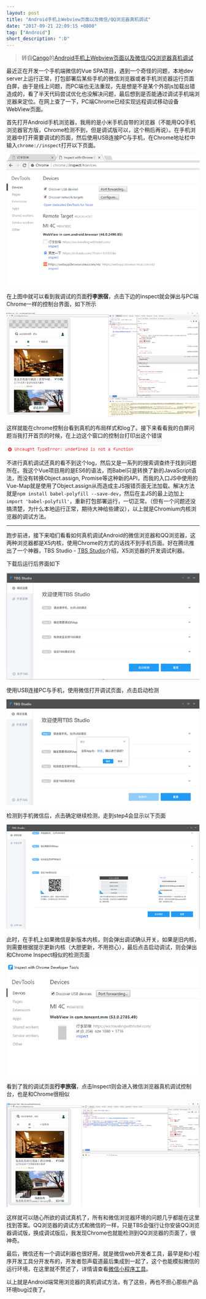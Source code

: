 ```yaml
---
layout: post
title: "Android手机上Webview页面以及微信/QQ浏览器真机调试"
date: "2017-09-21 22:09:15 +0800"
tag: ["Android"]
short_description: ":D"
---
```


> 转自[Cango](http://www.jianshu.com/u/84bd2b65f0c5)的[Android手机上Webview页面以及微信/QQ浏览器真机调试](http://www.jianshu.com/p/a06b5b8dc6b2)

最近正在开发一个手机端微信的Vue SPA项目，遇到一个奇怪的问题，本地dev server上运行正常，打包部署后某些手机的微信浏览器或者手机浏览器运行页面白屏，由于是线上问题，而PC端也无法重现，先是想是不是某个外部js加载出错造成的，看了半天代码尝试优化也没解决问题，最后想到是否能通过调试手机端浏览器来定位。在网上查了一下，PC端Chrome已经实现远程调试移动设备WebView页面。

首先打开Android手机浏览器，我用的是小米手机自带的浏览器（不能用QQ手机浏览器官方版，Chrome检测不到，但是调试版可以，这个稍后再说）。在手机浏览器中打开需要调试的页面，然后使用USB连接PC与手机，在Chrome地址栏中输入`chrome://inspect`打开以下页面。

![](/images/2017-09-21-android-webview-debug/chrome-inspect.png)

在上图中就可以看到我调试的页面**行李旅宿**，点击下边的inspect就会弹出与PC端Chrome一样的控制台界面，如下所示

![](/images/2017-09-21-android-webview-debug/webview-dev.png)

这样就能在chrome控制台看到真机的布局样式和log了。接下来看看我的白屏问题当我打开首页的时候，在上边这个窗口的控制台打印出这个错误

![](/images/2017-09-21-android-webview-debug/console-error.png)

不进行真机调试还真的看不到这个log，然后又是一系列的搜索调查终于找到问题所在。我这个Vue项目用的是ES6的语法，而Babel只是转换了新的JavaScript语法，而没有转换Object.assign, Promise等这种新的API，而我的入口JS中使用的Vue-Map就是使用了Object.assign从而造成主JS报错页面无法加载。解决方法就是`npm install babel-polyfill --save-dev`，然后在主JS的最上边加上`import 'babel-polyfill'`，重新打包部署运行，一切正常。（但有一个问题还没搞清楚，为什么本地运行正常，期待大神给些建议），以上就是Chromium内核浏览器的调试方法。

---

跑步前进，接下来咱们看看如何真机调试Android的微信浏览器和QQ浏览器，这两种浏览器都是X5内核，使用Chrome的方式的话找不到手机页面。好在腾讯推出了一个神器，TBS Studio - [TBS Studio](http://bbs.mb.qq.com/thread-1416936-1-1.html)介绍，X5浏览器的开发调试利器。

下载后运行后界面如下

![](/images/2017-09-21-android-webview-debug/tbs-studio.png)

使用USB连接PC与手机，使用微信打开调试页面，点击启动检测

![](/images/2017-09-21-android-webview-debug/wechat-debug.png)

检测到手机微信后，点击确定继续检测，走到step4会显示以下页面

![](/images/2017-09-21-android-webview-debug/install-core.png)

此时，在手机上如果微信是新版本内核，则会弹出调试确认开关，如果是旧内核，则需要根据提示更新内核（大胆更新，不用担心），最后点击启动调试，则会弹出和Chrome Inspect相似的检测页面

![](/images/2017-09-21-android-webview-debug/inspect-tool.png)

看到了我的调试页面**行李旅宿**，点击Inspect则会进入微信浏览器真机调试控制台，也是和Chrome很相似

![](/images/2017-09-21-android-webview-debug/console.png)

这样就可以随心所欲的调试真机了，所有和微信浏览器环境的问题几乎都能在这里找到答案。QQ浏览器的调试方式和微信的一样，只是TBS会强行让你安装QQ浏览器调试版，换成调试版后，我发现Chrome也就能检测到QQ浏览器的页面了，很神奇。

最后，微信还有一个调试利器也很好用，就是微信web开发者工具，最早是和小程序开发工具分开发布的，开发者怨声载道最后集成到一起了，这个也能模拟微信的运行环境，在这里就不赘述了，详情请查看[微信小程序工具](https://mp.weixin.qq.com/debug/wxadoc/dev/devtools/download.html)。

以上就是Android端常用浏览器的真机调试方法，有了这些，再也不担心那些产品环境bug过夜了。